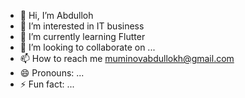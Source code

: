 - 👋 Hi, I’m Abdulloh
- 👀 I’m interested in IT business
- 🌱 I’m currently learning Flutter
- 💞️ I’m looking to collaborate on ...
- 📫 How to reach me muminovabdullokh@gmail.com
- 😄 Pronouns: ...
- ⚡ Fun fact: ...

<!---
AbdullohMuminov/AbdullohMuminov is a ✨ special ✨ repository because its `README.md` (this file) appears on your GitHub profile.
You can click the Preview link to take a look at your changes.
--->

